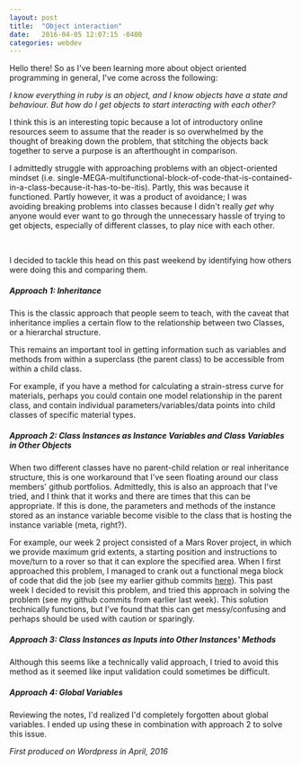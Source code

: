 ```yaml
---
layout: post
title:  "Object interaction"
date:   2016-04-05 12:07:15 -0400
categories: webdev
---
```

  <div id = 'summary' class='col-md-12' >
  <p>Hello there!  So as I've been learning more about object oriented programming in general, I've come across the following:</p>

  <em>I know everything in ruby is an object, and I know objects have a state and behaviour. But how do I get objects to start interacting with each other? </em>

  <p>I think this is an interesting topic because a lot of introductory online resources seem to assume that the reader is so overwhelmed by the thought of breaking down the problem, that stitching the objects back together to serve a purpose is an afterthought in comparison.</p>

  <p>I admittedly struggle with approaching problems with an object-oriented mindset (i.e. single-MEGA-multifunctional-block-of-code-that-is-contained-in-a-class-because-it-has-to-be-itis). Partly, this was because it functioned. Partly however, it was a product of avoidance; I was avoiding breaking problems into classes because I didn't really <i>get </i>why anyone would ever want to go through the unnecessary hassle of trying to get objects, especially of different classes, to play nice with each other.</p>

  &nbsp;

  <p>I decided to tackle this head on this past weekend by identifying how others were doing this and comparing them.</p>
  <h5>Approach 1: Inheritance</h5>
  <p>This is the classic approach that people seem to teach, with the caveat that inheritance implies a certain flow to the relationship between two Classes, or a hierarchal structure.</p>

  <p>This remains an important tool in getting information such as variables and methods from within a superclass (the parent class) to be accessible from within a child class.</p>

  <p>For example, if you have a method for calculating a strain-stress curve for materials, perhaps you could contain one model relationship in the parent class, and contain individual parameters/variables/data points into child classes of specific material types.</p>
  <h5>Approach 2: Class Instances as Instance Variables and Class Variables in Other Objects</h5>
  <p>When two different classes have no parent-child relation or real inheritance structure, this is one workaround that I've seen floating around our class members' github portfolios. Admittedly, this is also an approach that I've tried, and I think that it works and there are times that this can be appropriate. If this is done, the parameters and methods of the instance stored as an instance variable become visible to the class that is hosting the instance variable (meta, right?).</p>

  <p>For example, our week 2 project consisted of a Mars Rover project, in which we provide maximum grid extents, a starting position and instructions to move/turn to a rover so that it can explore the specified area. When I first approached this problem, I managed to crank out a functional mega block of code that did the job (see my earlier github commits <a href="https://github.com/mokutsu/object_oriented_programming">here</a>). This past week I decided to revisit this problem, and tried this approach in solving the problem (see my github commits from earlier last week). This solution technically functions, but I've found that this can get messy/confusing and perhaps should be used with caution or sparingly.</p>

  <h5>Approach 3: Class Instances as Inputs into Other Instances' Methods</h5>
<p>  Although this seems like a technically valid approach, I tried to avoid this method as it seemed like input validation could sometimes be difficult.</p>
  <h5>Approach 4: Global Variables</h5>
  <p>Reviewing the notes, I'd realized I'd completely forgotten about global variables. I ended up using these in combination with approach 2 to solve this issue.</p>


<em> First produced on Wordpress in April, 2016 </em>
</div>
